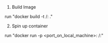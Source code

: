 1. Build Image

run "docker build -t <your-docker-id>/<repo name>:<version> ."

2. Spin up container

run "docker run -p <port_on_local_machine>:<app port in container> <your-docker-id>/<repo name>:<version>"